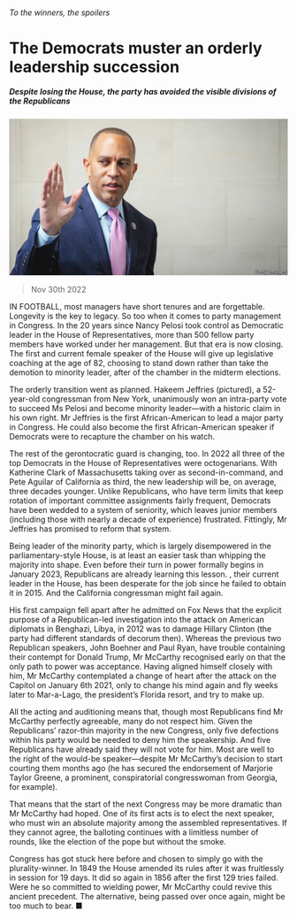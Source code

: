 ###### To the winners, the spoilers

# The Democrats muster an orderly leadership succession 

##### Despite losing the House, the party has avoided the visible divisions of the Republicans 

![image](images/20221203_USP003.jpg) 

> Nov 30th 2022 

IN FOOTBALL, most managers have short tenures and are forgettable. Longevity is the key to legacy. So too when it comes to party management in Congress. In the 20 years since Nancy Pelosi took control as Democratic leader in the House of Representatives, more than 500 fellow party members have worked under her management. But that era is now closing. The first and current female speaker of the House will give up legislative coaching at the age of 82, choosing to stand down rather than take the demotion to minority leader, after  of the chamber in the midterm elections.

The orderly transition went as planned. Hakeem Jeffries (pictured), a 52-year-old congressman from New York, unanimously won an intra-party vote to succeed Ms Pelosi and become minority leader—with a historic claim in his own right. Mr Jeffries is the first African-American to lead a major party in Congress. He could also become the first African-American speaker if Democrats were to recapture the chamber on his watch. 

The rest of the gerontocratic guard is changing, too. In 2022 all three of the top Democrats in the House of Representatives were octogenarians. With Katherine Clark of Massachusetts taking over as second-in-command, and Pete Aguilar of California as third, the new leadership will be, on average, three decades younger. Unlike Republicans, who have term limits that keep rotation of important committee assignments fairly frequent, Democrats have been wedded to a system of seniority, which leaves junior members (including those with nearly a decade of experience) frustrated. Fittingly, Mr Jeffries has promised to reform that system.

Being leader of the minority party, which is largely disempowered in the parliamentary-style House, is at least an easier task than whipping the majority into shape. Even before their turn in power formally begins in January 2023, Republicans are already learning this lesson. , their current leader in the House, has been desperate for the job since he failed to obtain it in 2015. And the California congressman might fail again.

His first campaign fell apart after he admitted on Fox News that the explicit purpose of a Republican-led investigation into the attack on American diplomats in Benghazi, Libya, in 2012 was to damage Hillary Clinton (the party had different standards of decorum then). Whereas the previous two Republican speakers, John Boehner and Paul Ryan, have trouble containing their contempt for Donald Trump, Mr McCarthy recognised early on that the only path to power was acceptance. Having aligned himself closely with him, Mr McCarthy contemplated a change of heart after the attack on the Capitol on January 6th 2021, only to change his mind again and fly weeks later to Mar-a-Lago, the president’s Florida resort, and try to make up.

All the acting and auditioning means that, though most Republicans find Mr McCarthy perfectly agreeable, many do not respect him. Given the Republicans’ razor-thin majority in the new Congress, only five defections within his party would be needed to deny him the speakership. And five Republicans have already said they will not vote for him. Most are well to the right of the would-be speaker—despite Mr McCarthy’s decision to start courting them months ago (he has secured the endorsement of Marjorie Taylor Greene, a prominent, conspiratorial congresswoman from Georgia, for example).

That means that the start of the next Congress may be more dramatic than Mr McCarthy had hoped. One of its first acts is to elect the next speaker, who must win an absolute majority among the assembled representatives. If they cannot agree, the balloting continues with a limitless number of rounds, like the election of the pope but without the smoke. 

Congress has got stuck here before and chosen to simply go with the plurality-winner. In 1849 the House amended its rules after it was fruitlessly in session for 19 days. It did so again in 1856 after the first 129 tries failed. Were he so committed to wielding power, Mr McCarthy could revive this ancient precedent. The alternative, being passed over once again, might be too much to bear. ■


